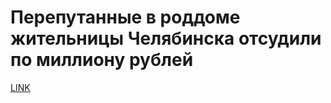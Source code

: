 # Перепутанные в роддоме жительницы Челябинска отсудили по миллиону рублей



[LINK](https://varlamov.ru/2883591.html)